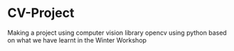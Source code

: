 # CV-Project
Making a project using computer vision library opencv using python based on what we have learnt in the Winter Workshop
